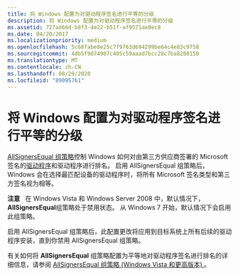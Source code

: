 ```yaml
---
title: 将 Windows 配置为对驱动程序签名进行平等的分级
description: 将 Windows 配置为对驱动程序签名进行平等的分级
ms.assetid: 727ad66d-b8f3-4e22-b51f-af9571ae0ec8
ms.date: 04/20/2017
ms.localizationpriority: medium
ms.openlocfilehash: 5c68fabe8e25c7f9763d694299be64c4e83c9758
ms.sourcegitcommit: 4db5f9874907c405c59aaad7bcc28c7ba8280150
ms.translationtype: MT
ms.contentlocale: zh-CN
ms.lasthandoff: 08/29/2020
ms.locfileid: "89095761"
---
```

# <a name="configuring-windows-to-rank-driver-signatures-equally"></a>将 Windows 配置为对驱动程序签名进行平等的分级


[AllSignersEqual 组策略](./allsigningequal-group-policy.md)控制 Windows 如何对由第三方供应商签署的 Microsoft 签名的[驱动程序](how-setup-ranks-drivers--windows-vista-and-later-.md)和驱动程序进行排名。 启用 AllSignersEqual 组策略后，Windows 会在选择最匹配设备的驱动程序时，将所有 Microsoft 签名类型和第三方签名视为相等。

**注意**   在 Windows Vista 和 Windows Server 2008 中，默认情况下， **AllSignersEqual**组策略处于禁用状态。 从 Windows 7 开始，默认情况下会启用此组策略。

 

启用 AllSignersEqual 组策略后，此配置更改将应用到目标系统上所有后续的驱动程序安装，直到你禁用 AllSignersEqual 组策略。

有关如何将 **AllSignersEqual** 组策略配置为平等地对驱动程序签名进行排名的详细信息，请参阅 [AllSignersEqual 组策略 (Windows Vista 和更高版本) ](./allsigningequal-group-policy.md)。

 

